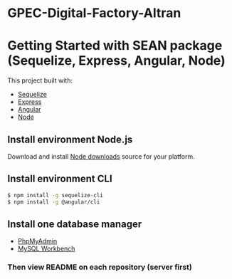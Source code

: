# GPEC-Digital-Factory-Altran

# Getting Started with SEAN package (Sequelize, Express, Angular, Node)

This project built with:
- [Sequelize](http://docs.sequelizejs.com/)
- [Express](http://expressjs.com/)
- [Angular](https://angular.io/)
- [Node](https://nodejs.org/en/)


## Install environment Node.js
Download and install [Node downloads](https://nodejs.org/en/download/) source for your platform. 

## Install environment CLI

```bash
$ npm install -g sequelize-cli
$ npm install -g @angular/cli
```
## Install one database manager
- [PhpMyAdmin](https://www.phpmyadmin.net/)
- [MySQL Workbench](https://dev.mysql.com/)

### Then view README on each repository (server first)

